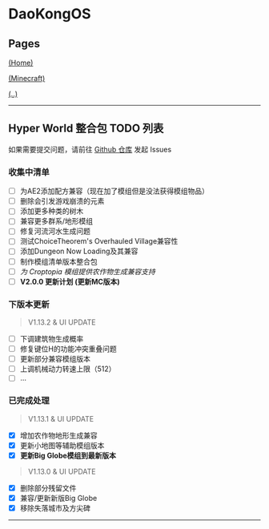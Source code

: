 # DaoKongOS

## Pages

[(Home)](/)

[(Minecraft)](/pages/minecraft)

[(..)](./../hyper-world)

---

## Hyper World 整合包 TODO 列表

如果需要提交问题，请前往 [Github 仓库](https://github.com/YELANDAOKONG/McPackHyperWorld/) 发起 Issues

### 收集中清单

- [ ] 为AE2添加配方兼容（现在加了模组但是没法获得模组物品）
- [ ] 删除会引发游戏崩溃的元素
- [ ] 添加更多种类的树木
- [ ] 兼容更多群系/地形模组
- [ ] 修复河流河水生成问题
- [ ] 测试ChoiceTheorem's Overhauled Village兼容性
- [ ] 添加Dungeon Now Loading及其兼容
- [ ] 制作模组清单版本整合包
- [ ] *为 Croptopia 模组提供农作物生成兼容支持*
- [ ] **V2.0.0 更新计划 (更新MC版本)**

### 下版本更新

> V1.13.2 & UI UPDATE

- [ ] 下调建筑物生成概率
- [ ] 修复键位H的功能冲突重叠问题
- [ ] 更新部分兼容模组版本
- [ ] 上调机械动力转速上限（512）
- [ ] ...

### 已完成处理

> V1.13.1 & UI UPDATE

- [x] 增加农作物地形生成兼容
- [x] 更新小地图等辅助模组版本
- [x] **更新Big Globe模组到最新版本**

> V1.13.0 & UI UPDATE

- [x] 删除部分残留文件
- [x] 兼容/更新新版Big Globe
- [x] 移除失落城市及方尖碑

---

<script src="https://giscus.app/client.js"
        data-repo="YELANDAOKONG/DaoKongOS"
        data-repo-id="R_kgDOOCWX7g"
        data-category="Announcements"
        data-category-id="DIC_kwDOOCWX7s4CngzH"
        data-mapping="pathname"
        data-strict="0"
        data-reactions-enabled="1"
        data-emit-metadata="0"
        data-input-position="top"
        data-theme="preferred_color_scheme"
        data-lang="zh-CN"
        crossorigin="anonymous"
        async>
</script>

<script>
    var _hmt = _hmt || [];
    (function() {
        var hm = document.createElement("script");
        hm.src = "https://hm.baidu.com/hm.js?e467154e934c2dc14879fbb2df219013";
        var s = document.getElementsByTagName("script")[0];
        s.parentNode.insertBefore(hm, s);
    })();
</script>
